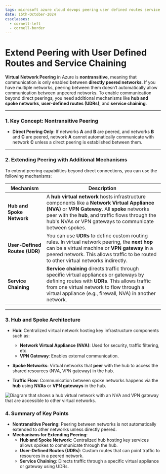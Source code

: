 ```yaml
---
tags: microsoft azure cloud devops peering user defined routes service chaining
date: 15th-October-2024
cssclasses:
  - cornell-left
  - cornell-border
---
```


# Extend Peering with User Defined Routes and Service Chaining

**Virtual Network Peering** in Azure is **nontransitive**, meaning that communication is only enabled between **directly peered networks**. If you have multiple networks, peering between them doesn’t automatically allow communication between unpeered networks. To enable communication beyond direct peerings, you need additional mechanisms like **hub and spoke networks**, **user-defined routes (UDRs)**, and **service chaining**.

---

### **1. Key Concept: Nontransitive Peering**

- **Direct Peering Only**: If networks **A** and **B** are peered, and networks **B** and **C** are peered, network **A** cannot automatically communicate with network **C** unless a direct peering is established between them.

---

### **2. Extending Peering with Additional Mechanisms**

To extend peering capabilities beyond direct connections, you can use the following mechanisms:

|**Mechanism**|**Description**|
|---|---|
|**Hub and Spoke Network**|A **hub virtual network** hosts infrastructure components like a **Network Virtual Appliance (NVA)** or **VPN Gateway**. All **spoke** networks peer with the **hub**, and traffic flows through the hub's NVAs or VPN gateways to communicate between spokes.|
|**User-Defined Routes (UDR)**|You can use **UDRs** to define custom routing rules. In virtual network peering, the **next hop** can be a virtual machine or **VPN gateway** in a peered network. This allows traffic to be routed to other virtual networks indirectly.|
|**Service Chaining**|**Service chaining** directs traffic through specific virtual appliances or gateways by defining routes with **UDRs**. This allows traffic from one virtual network to flow through a virtual appliance (e.g., firewall, NVA) in another network.|

---

### **3. Hub and Spoke Architecture**

- **Hub**: Centralized virtual network hosting key infrastructure components such as:
    
    - **Network Virtual Appliance (NVA)**: Used for security, traffic filtering, etc.
    - **VPN Gateway**: Enables external communication.
- **Spoke Networks**: Virtual networks that **peer** with the hub to access the shared resources (NVA, VPN gateway) in the hub.
    
- **Traffic Flow**: Communication between spoke networks happens via the **hub** using **NVAs** or **VPN gateways** in the hub.
    
![Diagram that shows a hub virtual network with an NVA and VPN gateway that are accessible to other virtual networks.](https://learn.microsoft.com/en-us/training/wwl-azure/configure-vnet-peering/media/service-chains-5c9286d1.png)


### **4. Summary of Key Points**

- **Nontransitive Peering**: Peering between networks is not automatically extended to other networks unless directly peered.
- **Mechanisms for Extending Peering**:
    - **Hub and Spoke Network**: Centralized hub hosting key services allows spokes to communicate through the hub.
    - **User-Defined Routes (UDRs)**: Custom routes that can point traffic to resources in a peered network.
    - **Service Chaining**: Directs traffic through a specific virtual appliance or gateway using UDRs.